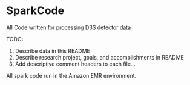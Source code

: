 # SparkCode
All Code written for processing D3S detector data

TODO:
1. Describe data in this README
2. Describe research project, goals, and accomplishments in README
3. Add descriptive comment headers to each file...

All spark code run in the Amazon EMR environment.
